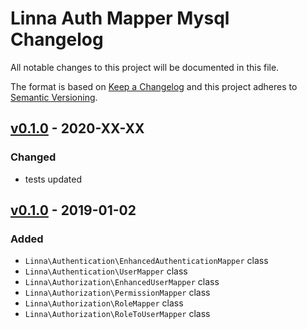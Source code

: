 
# Linna Auth Mapper Mysql Changelog

All notable changes to this project will be documented in this file.

The format is based on [Keep a Changelog](http://keepachangelog.com/)
and this project adheres to [Semantic Versioning](http://semver.org/).

## [v0.1.0](https://github.com/linna/auth-mapper-mysql/compare/v0.1.0...v0.2.0) - 2020-XX-XX

### Changed
* tests updated

## [v0.1.0](https://github.com/linna/auth-mapper-mysql/compare/v0.1.0...master) - 2019-01-02

### Added
* `Linna\Authentication\EnhancedAuthenticationMapper` class
* `Linna\Authentication\UserMapper` class
* `Linna\Authorization\EnhancedUserMapper` class
* `Linna\Authorization\PermissionMapper` class
* `Linna\Authorization\RoleMapper` class
* `Linna\Authorization\RoleToUserMapper` class
